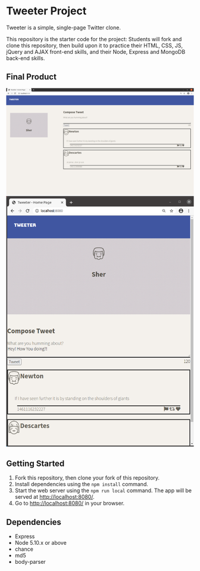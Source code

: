 # Tweeter Project

Tweeter is a simple, single-page Twitter clone.

This repository is the starter code for the project: Students will fork and clone this repository, then build upon it to practice their HTML, CSS, JS, jQuery and AJAX front-end skills, and their Node, Express and MongoDB back-end skills.


## Final Product

!["Tweet page in 1024 px and above view."](https://raw.githubusercontent.com/arsala1995/tweeter/master/docs/Tweeter-full%20screen.png)
!["Tweet page in smaller view."](https://raw.githubusercontent.com/arsala1995/tweeter/master/docs/tweeter-shortscreen.png)

## Getting Started

1. Fork this repository, then clone your fork of this repository.
2. Install dependencies using the `npm install` command.
3. Start the web server using the `npm run local` command. The app will be served at <http://localhost:8080/>.
4. Go to <http://localhost:8080/> in your browser.

## Dependencies

- Express
- Node 5.10.x or above
- chance
- md5
- body-parser
